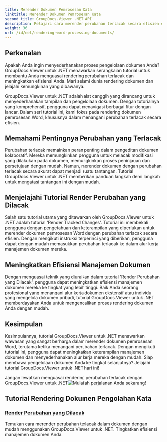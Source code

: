 ```yaml
---
title: Merender Dokumen Pemrosesan Kata
linktitle: Merender Dokumen Pemrosesan Kata
second_title: GroupDocs.Viewer .NET API
description: Pelajari cara merender perubahan terlacak secara efisien dalam dokumen pemrosesan Word menggunakan GroupDocs.Viewer untuk .NET. Tingkatkan keterampilan manajemen dokumen Anda.
weight: 36
url: /id/net/rendering-word-processing-documents/
---
```


## Perkenalan

Apakah Anda ingin menyederhanakan proses pengelolaan dokumen Anda? GroupDocs.Viewer untuk .NET menawarkan serangkaian tutorial untuk membantu Anda menguasai rendering perubahan terlacak dan meningkatkan efisiensi Anda. Mari selami dunia rendering dokumen dan jelajahi kemungkinan yang dibawanya.

GroupDocs.Viewer untuk .NET adalah alat canggih yang dirancang untuk menyederhanakan tampilan dan pengelolaan dokumen. Dengan tutorialnya yang komprehensif, pengguna dapat menavigasi berbagai fitur dengan lancar. Dalam seri tutorial ini, kami fokus pada rendering dokumen pemrosesan Word, khususnya dalam menangani perubahan terlacak secara efisien.

## Memahami Pentingnya Perubahan yang Terlacak

Perubahan terlacak memainkan peran penting dalam pengeditan dokumen kolaboratif. Mereka memungkinkan pengguna untuk melacak modifikasi yang dilakukan pada dokumen, memungkinkan proses peninjauan dan persetujuan dengan mudah. Namun, merender dokumen dengan perubahan terlacak secara akurat dapat menjadi suatu tantangan. Tutorial GroupDocs.Viewer untuk .NET memberikan panduan langkah demi langkah untuk mengatasi tantangan ini dengan mudah.

## Menjelajahi Tutorial Render Perubahan yang Dilacak

Salah satu tutorial utama yang ditawarkan oleh GroupDocs.Viewer untuk .NET adalah tutorial 'Render Tracked Changes'. Tutorial ini membekali pengguna dengan pengetahuan dan keterampilan yang diperlukan untuk merender dokumen pemrosesan Word dengan perubahan terlacak secara efisien. Dengan mengikuti instruksi terperinci yang diberikan, pengguna dapat dengan mudah memasukkan perubahan terlacak ke dalam alur kerja manajemen dokumen mereka.

## Meningkatkan Efisiensi Manajemen Dokumen

Dengan menguasai teknik yang diuraikan dalam tutorial 'Render Perubahan yang Dilacak', pengguna dapat meningkatkan efisiensi manajemen dokumen mereka ke tingkat yang lebih tinggi. Baik Anda seorang profesional yang menangani alur kerja dokumen ekstensif atau individu yang mengelola dokumen pribadi, tutorial GroupDocs.Viewer untuk .NET memberdayakan Anda untuk mengendalikan proses rendering dokumen Anda dengan mudah.

## Kesimpulan

Kesimpulannya, tutorial GroupDocs.Viewer untuk .NET menawarkan wawasan yang sangat berharga dalam merender dokumen pemrosesan Word, terutama ketika menangani perubahan terlacak. Dengan mengikuti tutorial ini, pengguna dapat meningkatkan keterampilan manajemen dokumen dan menyederhanakan alur kerja mereka dengan mudah. Siap membawa pengelolaan dokumen Anda ke tingkat selanjutnya? Jelajahi tutorial GroupDocs.Viewer untuk .NET hari ini!

 Jangan lewatkan menguasai rendering perubahan terlacak dengan GroupDocs.Viewer untuk .NET![Mulailah perjalanan Anda sekarang!](./render-tracked-changes/)
## Tutorial Rendering Dokumen Pengolahan Kata
### [Render Perubahan yang Dilacak](./render-tracked-changes/)
Temukan cara merender perubahan terlacak dalam dokumen dengan mudah menggunakan GroupDocs.Viewer untuk .NET. Tingkatkan efisiensi manajemen dokumen Anda.